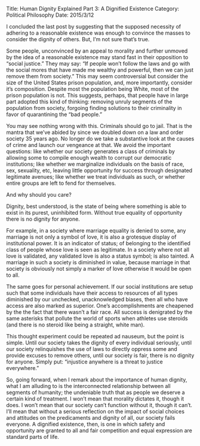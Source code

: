 Title: Human Dignity Explained Part 3: A Dignified Existence Category: Political Philosophy Date: 2015/3/12

I concluded the last post by suggesting that the supposed necessity of adhering to a reasonable existence was enough to convince the masses to consider the dignity of others. But, I’m not sure that’s true.

Some people, unconvinced by an appeal to morality and further unmoved by the idea of a reasonable existence may stand fast in their opposition to “social justice.” They may say: “If people won’t follow the laws and go with the social mores that have made me wealthy and powerful, then we can just remove them from society.” This may seem controversial but consider the size of the United States prison population, and, more importantly, consider it’s composition. Despite most the population being White, most of the prison population is not. This suggests, perhaps, that people have in large part adopted this kind of thinking: removing unruly segments of the population from society, forgoing finding solutions to their criminality in favor of quarantining the “bad people.”

You may see nothing wrong with this. Criminals should go to jail. That is the mantra that we’ve abided by since we doubled down on a law and order society 35 years ago. No longer do we take a substantive look at the causes of crime and launch our vengeance at that. We avoid the important questions: like whether our society generates a class of criminals by allowing some to compile enough wealth to corrupt our democratic institutions; like whether we marginalize individuals on the basis of race, sex, sexuality, etc, leaving little opportunity for success through designated legitimate avenues; like whether we treat individuals as such, or whether entire groups are left to fend for themselves.

And why should you care?

Dignity, best understood, is the state of being where something is able to exist in its purest, uninhibited form. Without true equality of opportunity there is no dignity for anyone.

For example, in a society where marriage equality is denied to some, any marriage is not only a symbol of love, it is also a grotesque display of institutional power. It is an indicator of status; of belonging to the identified class of people whose love is seen as legitimate. In a society where not all love is validated, any validated love is also a status symbol; is also tainted. A marriage in such a society is diminished in value, because marriage in that society is obviously not simply a marker of love otherwise it would be open to all.

The same goes for personal achievement. If our social institutions are setup such that some individuals have their access to resources of all types diminished by our unchecked, unacknowledged biases, then all who have access are also marked as superior. One’s accomplishments are cheapened by the the fact that there wasn’t a fair race. All success is denigrated by the same asterisks that pollute the world of sports when athletes use steroids (and there is no steroid like being a straight, white man).

This thought experiment could be repeated ad nauseum, but the point is simple. Until our society takes the dignity of every individual seriously, until our society relinquishes the use of laws to directly oppress some and provide excuses to remove others, until our society is fair, there is no dignity for anyone. Simply put: “injustice anywhere is a threat to justice everywhere.”

So, going forward, when I remark about the importance of human dignity, what I am alluding to is the interconnected relationship between all segments of humanity; the undeniable truth that as people we deserve a certain kind of treatment. I won’t mean that morality dictates it, though it does. I won’t mean that our society can’t function without it, though it can’t. I’ll mean that without a serious reflection on the impact of social choices and attitudes on the predicaments and dignity of all, our society fails everyone. A dignified existence, then, is one in which safety and opportunity are granted to all and fair competition and equal expression are standard parts of life.
